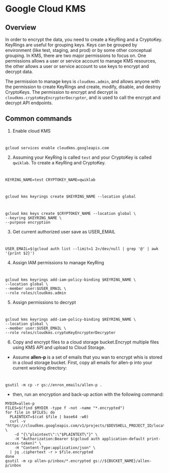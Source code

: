 
# Google Cloud KMS

## Overview

In order to encrypt the data, you need to create a KeyRing and a CryptoKey. KeyRings are useful for grouping keys. Keys can be grouped by environment (like test, staging, and prod) or by some other conceptual grouping. 
In KMS, there are two major permissions to focus on. One permissions allows a user or service account to manage KMS resources, the other allows a user or service account to use keys to encrypt and decrypt data.

The permission to manage keys is `cloudkms.admin`, and allows anyone with the permission to create KeyRings and create, modify, disable, and destroy CryptoKeys. The permission to encrypt and decrypt is `cloudkms.cryptoKeyEncrypterDecrypter`, and is used to call the encrypt and decrypt API endpoints.

## Common commands


1. Enable cloud KMS
#
    gcloud services enable cloudkms.googleapis.com

2. Assuming your KeyRing is called `test` and your CryptoKey is called `qwiklab`. To create a KeyRing and CryptoKey.
#
    KEYRING_NAME=test CRYPTOKEY_NAME=qwiklab

#
    gcloud kms keyrings create $KEYRING_NAME --location global
#
    gcloud kms keys create $CRYPTOKEY_NAME --location global \
    --keyring $KEYRING_NAME \
    --purpose encryption

3. Get current authorized user save as USER_EMAIL
#
    USER_EMAIL=$(gcloud auth list --limit=1 2>/dev/null | grep '@' | awk '{print $2}')

4. Assign IAM permissions to manage KeyRing
#
    gcloud kms keyrings add-iam-policy-binding $KEYRING_NAME \
    --location global \
    --member user:$USER_EMAIL \
    --role roles/cloudkms.admin
5. Assign permissions to decrypt
#
    gcloud kms keyrings add-iam-policy-binding $KEYRING_NAME \
    --location global \
    --member user:$USER_EMAIL \
    --role roles/cloudkms.cryptoKeyEncrypterDecrypter

6. Copy and encrypt files to a cloud storage bucket.Encrypt multiple files using KMS API and upload to Cloud Storage.

- Assume **allen-p** is a set of emails that you wan to encrypt whis is stored in a cloud storage bucket. First, copy all emails for allen-p into your current working directory:
#
    gsutil -m cp -r gs://enron_emails/allen-p . 

- then, run an encryption and back-up action with the following command:


```
MYDIR=allen-p
FILES=$(find $MYDIR -type f -not -name "*.encrypted")
for file in $FILES; do
  PLAINTEXT=$(cat $file | base64 -w0)
  curl -v "https://cloudkms.googleapis.com/v1/projects/$DEVSHELL_PROJECT_ID/locations/global/keyRings/$KEYRING_NAME/cryptoKeys/$CRYPTOKEY_NAME:encrypt" \
    -d "{\"plaintext\":\"$PLAINTEXT\"}" \
    -H "Authorization:Bearer $(gcloud auth application-default print-access-token)" \
    -H "Content-Type:application/json" \
  | jq .ciphertext -r > $file.encrypted
done
gsutil -m cp allen-p/inbox/*.encrypted gs://${BUCKET_NAME}/allen-p/inbox
```
